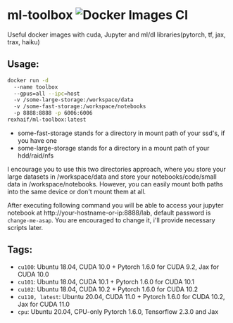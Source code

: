 # ml-toolbox ![Docker Images CI](https://github.com/Rexhaif/ml-toolbox/workflows/Docker%20Images%20CI/badge.svg)
Useful docker images with cuda, Jupyter and ml/dl libraries(pytorch, tf, jax, trax, haiku)

## Usage:
```bash
docker run -d 
  --name toolbox 
  --gpus=all --ipc=host 
  -v /some-large-storage:/workspace/data 
  -v /some-fast-storage:/workspace/notebooks 
  -p 8888:8888 -p 6006:6006 
rexhaif/ml-toolbox:latest
```
- some-fast-storage stands for a directory in mount path of your ssd's, if you have one
- some-large-storage stands for a directory in a mount path of your hdd/raid/nfs

I encourage you to use this two directories approach, where you store your large datasets in /workspace/data and store your notebooks/code/small data in /workspace/notebooks. However, you can easily mount both paths into the same device or don't mount them at all.

After executing following command you will be able to access your jupyter notebook at http://your-hostname-or-ip:8888/lab, default password is ``` change-me-asap ```. You are encouraged to change it, i'll provide necessary scripts later.

## Tags:
- ```cu100```: Ubuntu 18.04, CUDA 10.0 + Pytorch 1.6.0 for CUDA 9.2, Jax for CUDA 10.0
- ```cu101```: Ubuntu 18.04, CUDA 10.1 + Pytorch 1.6.0 for CUDA 10.1
- ```cu102```: Ubuntu 18.04, CUDA 10.2 + Pytorch 1.6.0 for CUDA 10.2
- ```cu110, latest```: Ubuntu 20.04, CUDA 11.0 + Pytorch 1.6.0 for CUDA 10.2, Jax for CUDA 11.0
- ```cpu```:   Ubuntu 20.04, CPU-only Pytorch 1.6.0, Tensorflow 2.3.0 and Jax
